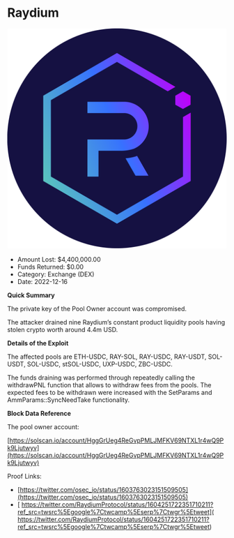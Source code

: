 # Raydium
![Raydium](/rektimages/Raydium.png)
- Amount Lost: $4,400,000.00
- Funds Returned: $0.00
- Category: Exchange (DEX)
- Date: 2022-12-16

**Quick Summary**

The private key of the Pool Owner account  was compromised.

The attacker drained nine Raydium’s constant product liquidity pools having stolen crypto worth around 4.4m USD. 

  


 **Details of the Exploit**

The affected pools are ETH-USDC, RAY-SOL, RAY-USDC, RAY-USDT, SOL-USDT, SOL-USDC, stSOL-USDC, UXP-USDC, ZBC-USDC. 

The funds draining was performed through repeatedly calling the  withdrawPNL function that allows to withdraw fees from the pools.  The expected fees to be withdrawn were increased with the SetParams and AmmParams::SyncNeedTake functionality. 

 

  


 **Block Data Reference**

The pool owner account: 

[https://solscan.io/account/HggGrUeg4ReGvpPMLJMFKV69NTXL1r4wQ9Pk9Ljutwyv](https://solscan.io/account/HggGrUeg4ReGvpPMLJMFKV69NTXL1r4wQ9Pk9Ljutwyv) 


Proof Links:
- [https://twitter.com/osec_io/status/1603763023151509505](https://twitter.com/osec_io/status/1603763023151509505)
- [ https://twitter.com/RaydiumProtocol/status/1604251722351710211?ref_src=twsrc%5Egoogle%7Ctwcamp%5Eserp%7Ctwgr%5Etweet]( https://twitter.com/RaydiumProtocol/status/1604251722351710211?ref_src=twsrc%5Egoogle%7Ctwcamp%5Eserp%7Ctwgr%5Etweet)


